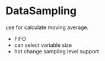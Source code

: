 # DataSampling

use for calculate moving average.

- FIFO
- can select variable size
- hot change sampling level support
